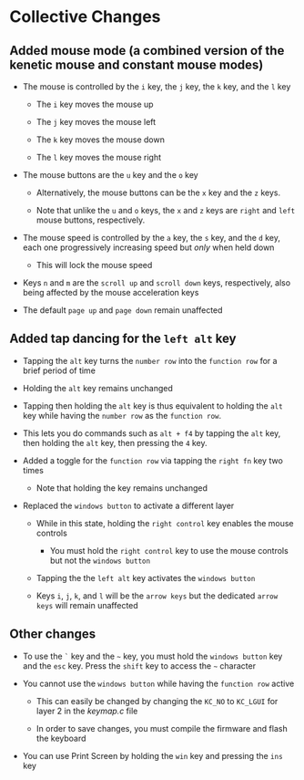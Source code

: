 # Collective Changes
## Added mouse mode (a combined version of the kenetic mouse and constant mouse modes)
* The mouse is controlled by the ``i`` key, the ``j`` key, the ``k`` key, and the ``l`` key
    * The ``i`` key moves the mouse up
    
    * The ``j`` key moves the mouse left
    
    * The ``k`` key moves the mouse down
    
    * The ``l`` key moves the mouse right
    
* The mouse buttons are the ``u`` key and the ``o`` key
    * Alternatively, the mouse buttons can be the ``x`` key and the ``z`` keys.
    
    * Note that unlike the ``u`` and ``o`` keys, the ``x`` and ``z`` keys are ``right`` and ``left`` mouse buttons, respectively.
    
* The mouse speed is controlled by the ``a`` key, the ``s`` key, and the ``d`` key, each one progressively increasing speed but *only* when held down
    * This will lock the mouse speed

* Keys ``n`` and ``m`` are the ``scroll up`` and ``scroll down`` keys, respectively, also being affected by the mouse acceleration keys

* The default ``page up`` and ``page down`` remain unaffected

## Added tap dancing for the ``left alt`` key
* Tapping the ``alt`` key turns the ``number row`` into the ``function row`` for a brief period of time

* Holding the ``alt`` key remains unchanged

* Tapping then holding the ``alt`` key is thus equivalent to holding the ``alt`` key while having the ``number row`` as the ``function row``.

* This lets you do commands such as ``alt + f4`` by tapping the ``alt`` key, then holding the ``alt`` key, then pressing the ``4`` key.

* Added a toggle for the ``function row`` via tapping the ``right fn`` key two times
    * Note that holding the key remains unchanged

* Replaced the ``windows button`` to activate a different layer

    * While in this state, holding the ``right control`` key enables the mouse controls

        * You must hold the ``right control`` key to use the mouse controls but not the ``windows button``

    * Tapping the the ``left alt`` key activates the ``windows button``

    * Keys ``i``, ``j``, ``k``, and ``l`` will be the ``arrow keys`` but the dedicated ``arrow keys`` will remain unaffected
    
## Other changes

* To use the `` ` `` key and the ``~`` key, you must hold the ``windows button`` key and the ``esc`` key. Press the ``shift`` key to access the ``~`` character

* You cannot use the ``windows button`` while having the ``function row`` active

    * This can easily be changed by changing the ``KC_NO`` to ``KC_LGUI`` for layer 2 in the *keymap.c* file

    * In order to save changes, you must compile the firmware and flash the keyboard
    
* You can use Print Screen by holding the ``win`` key and pressing the ``ins`` key